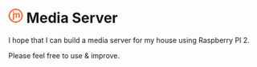 # ![(jm)](jm-logo@25px.png) Media Server

I hope that I can build a media server for my house using Raspberry PI 2.

Please feel free to use & improve.
#### 